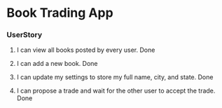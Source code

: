 # Book Trading App

### UserStory

1. I can view all books posted by every user.                                   Done

2. I can add a new book.                                                        Done

3. I can update my settings to store my full name, city, and state.             Done

4. I can propose a trade and wait for the other user to accept the trade.       Done
